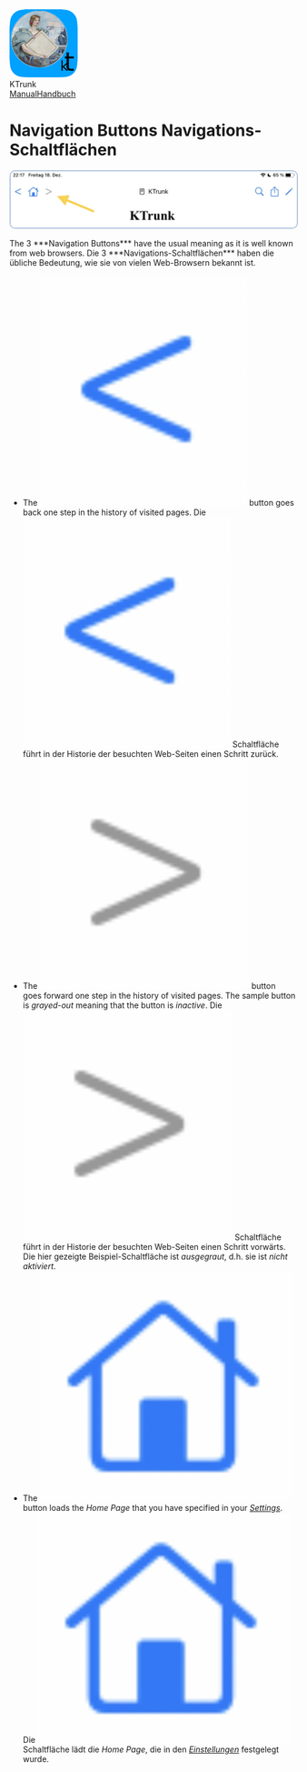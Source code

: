 
<div class="logoRow">
  <div class="logoColumn logoColumnLeft">
    <img src="./../logo120.png">
  </div>
  <div class="logoColumn logoColumnRight">
    <div class="vCentered">
      <div class="logoTitle">KTrunk</div>
      <div class="logoTitle"><a href="./../Manual.html"><span class="en">Manual</span><span class="de">Handbuch</span></a></div>
    </div>
  </div>
</div>

<h1>
  <span class="en">Navigation Buttons</span>
  <span class="de">Navigations-Schaltflächen</span>
</h1>
<img src="NavigationButtons.jpg" style="border: 2px solid #B0C4DE; border-radius: 10px;">
<p>
  <span class="en">The 3 ***Navigation Buttons*** have the usual meaning as it is well known from web browsers.</span>
  <span class="de">Die 3 ***Navigations-Schaltflächen*** haben die übliche Bedeutung, wie sie von vielen Web-Browsern bekannt ist.</span>
</p>
<ul>
  <li>
    <span class="en">The <img src="buttons/navBackward.jpg" class="appButton"> button goes back one step in the history of visited pages.</span>
    <span class="de">Die <img src="buttons/navBackward.jpg" class="appButton"> Schaltfläche führt in der Historie der besuchten Web-Seiten einen Schritt zurück.</span>
  </li>
  <li>
    <span class="en">The <img src="buttons/navForward.jpg" class="appButton"> button goes forward one step in the history of visited pages. The sample button is <i>grayed-out</i> meaning that the button is <i>inactive</i>.</span>
    <span class="de">Die <img src="buttons/navForward.jpg" class="appButton"> Schaltfläche führt in der Historie der besuchten Web-Seiten einen Schritt vorwärts. Die hier gezeigte Beispiel-Schaltfläche ist <i>ausgegraut</i>, d.h. sie ist <i>nicht aktiviert</i>.</span>
  </li>
  <li>
    <span class="en">The <img src="buttons/navHome.jpg" class="appButton"> button loads the <i>Home Page</i> that you have specified in your <i><a href="Settings.html">Settings</a></i>.</span>
    <span class="de">Die <img src="buttons/navHome.jpg" class="appButton"> Schaltfläche lädt die <i>Home Page</i>, die in den <i><a href="Settings.html">Einstellungen</a></i> festgelegt wurde.</span>
  </li>
</ul>
